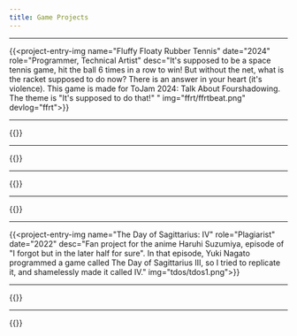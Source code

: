 ```yaml
---
title: Game Projects
---
```


---

{{<project-entry-img name="Fluffy Floaty Rubber Tennis" date="2024" role="Programmer, Technical Artist" desc="It's supposed to be a space tennis game, hit the ball 6 times in a row to win! But without the net, what is the racket supposed to do now? There is an answer in your heart (it's violence). This game is made for ToJam 2024: Talk About Fourshadowing. The theme is \"It's supposed to do that!\" " img="ffrt/ffrtbeat.png" devlog="ffrt">}}

---

{{<project-entry-img name="Echoes of the Roots" date="2023-2024" role="Technical Artist, Lead Programmer" desc="Winner of Best Artistic Achievement at Level-up Showcase 2024. A 2.5D action adventure made with Unity. I'm credited for coding the combat framework, various technical art including shaders, post-processings and asset automation tools." img="eotr/AWARDS-min.png" devlog="eotr">}}

---

{{<project-entry-img name="Animal Planet: Flat Earth [Ongoing]" date="2023-Present" role="Programmer, Designer" desc="An upgrade to my previous jam project: Animal Planet. This is a (flat) planet building, strategy, simulation game made with Unity. Comparing to Animal Planet, a new disasters system will be introduced! The project is under active development." img="ongoing/placeholder.png">}}

---

{{<project-entry-img name="Slimo" role="Programmer, Designer, 3D Artist" date="2023" desc="A 3D puzzle game where you control Slinks to find their princess, Slimo. Made with unity using keyboard controls. Designed for A game created within 3 days for the Toronto Game Jam 2023." img="slimo/0ujX43.png">}}

---

{{<project-entry-img name="Windo" role="Programmer, Designer, 3D Artist" date="2022" desc="A 3D house cleaning strategy simulation game with multiple stage where the player controls a vacuum bot to blow, instead of inhale dusts into the designated trash bin within the level. Sounds simple? Cato the house cat is on his way ready to create obstacles and give you a hard time. A game created within 3 days for the Toronto Game Jam 2023." img="windo/4TlwTo1.png">}}

---

{{<project-entry-img name="The Day of Sagittarius: IV" role="Plagiarist" date="2022" desc="Fan project for the anime Haruhi Suzumiya, episode of \"I forgot but in the later half for sure\". In that episode, Yuki Nagato programmed a game called The Day of Sagittarius III, so I tried to replicate it, and shamelessly made it called IV." img="tdos/tdos1.png">}}

---

{{<project-entry-img name="Animal Planet" date="2021" role="Programmer, Designer, 3D Artist" desc="Winner of Participation Award(Top 13%) at BIGC 2021 (Beijing International Game Innovation Conference) . A spherical planet building, stretegy, simulation game, where the player needs to discover different combinations between various terrain blocks and try to balance the ecosystem by keeping the amount of all kinds of animals up." img="animalplanet/zxRCxq.png">}}

---

{{<project-entry-img name="BumpItUp" date="2021" role="Programmer, Designer" desc="This game analyzes the audio file the player imports in and generate a beat map for player to play. The goal is literally to bump it up, strong beats provide more momentum! This game is made for Toronto Game Jam 2023." img="bumpitup/zC_4R4.png" >}}
